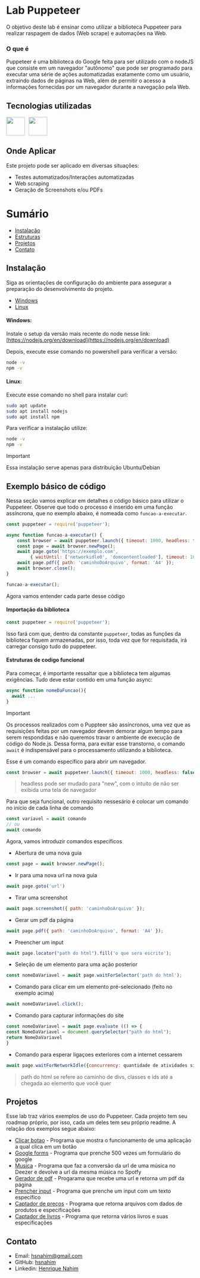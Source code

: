 <!-- Exemplo de uso do template: https://github.com/kspencerl/lab-springboot-basic-api -->

# Lab Puppeteer

O objetivo deste lab é ensinar como utilizar a biblioteca Puppeteer para realizar raspagem de dados (Web scrape) e automações na Web.

### O que é

Puppeteer é uma biblioteca do Google feita para ser utilizado com o nodeJS que consiste em um navegador "autônomo" que pode ser programado para executar uma série de ações automatizadas exatamente como um usuário, extraindo dados de páginas na Web, além de permitir o acesso a informações fornecidas por um navegador durante a navegação pela Web.

## Tecnologias utilizadas

<!-- Link com os badges para inserir abaixo https://devicon.dev/ -->

<div style="display: flex; gap: 10px;">
  <img width="50px" src="https://cdn.jsdelivr.net/gh/devicons/devicon@latest/icons/nodejs/nodejs-original-wordmark.svg"/>  
  <img width="50px" src="https://cdn.jsdelivr.net/gh/devicons/devicon/icons/npm/npm-original-wordmark.svg">
</div>

## Onde Aplicar

Este projeto pode ser aplicado em diversas situações:

- Testes automatizados/Interações automatizadas
- Web scraping
- Geração de Screenshots e/ou PDFs

# Sumário

* [Instalação](#instalação)
* [Estruturas](#estruturas)
* [Projetos](#projetos)
* [Contato](#contato)

## Instalação

Siga as orientações de configuração do ambiente para assegurar a preparação do desenvolvimento do projeto.

* [Windows](#windows)
* [Linux](#linux)

#### Windows:

Instale o setup da versão mais recente do node nesse link: [https://nodejs.org/en/download](https://nodejs.org/en/download)

Depois, execute esse comando no powershell para verificar a versão:

```bash
node -v
npm -v
```

#### Linux:

Execute esse comando no shell para instalar curl:

```bash
sudo apt update
sudo apt install nodejs
sudo apt install npm
```

Para verificar a instalação utilize:

```bash
node -v
npm -v
```

> [!IMPORTANT]
> Essa instalação serve apenas para distribuição Ubuntu/Debian

## Exemplo básico de código

Nessa seção vamos explicar em detalhes o código básico para utilizar o Puppeteer. Observe que todo o processo é inserido em uma função assíncrona, que no exemplo abaixo, é nomeada como `funcao-a-executar`.

```JavaScript
const puppeteer = require('puppeteer');

async function funcao-a-executar() {
    const browser = await puppeteer.launch({ timeout: 1000, headless: false });
    const page = await browser.newPage();
    await page.goto('https://exemplo.com', 
         { waitUntil: ['networkidle0', 'domcontentloaded'], timeout: 10000 });
    await page.pdf({ path: 'caminhoDoArquivo', format: 'A4' });
    await browser.close();
}

funcao-a-executar();
```

Agora vamos entender cada parte desse código

#### Importação da biblioteca

```js
const puppeteer = require('puppeteer');
```

Isso fará com que, dentro da constante `puppeteer`, todas as funções da biblioteca fiquem armazenadas, por isso, toda vez que for requisitada, irá carregar consigo tudo do puppeteer.

#### Estruturas de codigo funcional

Para começar, é importante ressaltar que a biblioteca tem algumas exigências. Tudo deve estar contido em uma função async:

```js
async function nomeDaFuncao(){
  await ...
}
```

> [!IMPORTANT]
> Os processos realizados com o Puppteer são assíncronos, uma vez que as requisições feitas por um navegador devem demorar algum tempo para serem respondidas e não queremos travar o ambiente de execução de código do Node.js. Dessa forma, para evitar esse transtorno, o comando `await` é indispensável para o processamento utilizando a biblioteca.

Esse é um comando específico para abrir um navegador.

```js
const browser = await puppeteer.launch({ timeout: 1000, headless: false });
```

> headless pode ser mudado para "new", com o intuito de não ser exibida uma tela de navegador

Para que seja funcional, outro requisito nessesário é colocar um comando no início de cada linha de comando

```js
const variavel = await comando
// ou
await comando
```

Agora, vamos introduzir comandos específicos

* Abertura de uma nova guia

```js
const page = await browser.newPage();
```

* Ir para uma nova url na nova guia

```js
await page.goto('url')
```

* Tirar uma screenshot

```js
await page.screenshot({ path: 'caminhoDoArquivo' });
```

* Gerar um pdf da página

```js
await page.pdf({ path: 'caminhoDoArquivo', format: 'A4' });
```

* Preencher um input

```js
await page.locator("path do html").fill('o que sera escrito');
```

* Seleção de um elemento para uma ação posterior

```js
const nomeDaVariavel = await page.waitForSelector('path do html');
```

* Comando para clicar em um elemento pré-selecionado (feito no exemplo acima)

```js
await nomeDaVariavel.click();
```

* Comando para capturar informações do site

```js
const nomeDaVariavel = await page.evaluate (() => {
const NomeDaVariavel = document.querySelector("path do html");
return NomeDaVariavel
}
```

* Comando para esperar ligaçoes exteriores com a internet cessarem

```js
await page.waitForNetworkIdle({concurrency: quantidade de atividades simultâneas, idleTime: tempo de inatividade })
```

> path do html se refere ao caminho de divs, classes e ids até a chegada ao elemento que você quer

## Projetos

Esse lab traz vários exemplos de uso do Puppeteer. Cada projeto tem seu roadmap próprio, por isso, cada um deles tem seu próprio readme. A relação dos exemplos segue abaixo:

* [Clicar botao](clicar_botao) - Programa que mostra o funcionamento de uma aplicação a qual clica em um botão
* [Google forms](google_forms) - Programa que prenche 500 vezes um formulário do google
* [Musica](musica) - Programa que faz a conversão da url de uma música no Deezer e devolve a url da mesma música no Spotfy
* [Gerador de pdf](pdfGenerator) - Progarama que recebe uma url e retorna um pdf da página
* [Prencher input](preencher_input) - Programa que prenche um input com um texto específico
* [Captador de preços](prices_geter) - Programa que retorna arquivos com dados de produtos e especificações
* [Captador de livros](books_gater) - Programa que retorna vários livros e suas especificações

## Contato

* Email: [hsnahim@gmail.com](mailto:hsnahim@gmail.com)
* GitHub: [hsnahim](https://github.com/hsnahim)
* Linkedin: [Henrique Nahim](https://www.linkedin.com/in/henrique-nahim-3a71a8267/)

